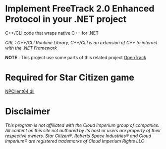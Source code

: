 # Implement FreeTrack 2.0 Enhanced Protocol in your .NET project
C++/CLI code that wraps native C++ for .NET

_CRL : C++/CLI Runtime Library, C++/CLI is an extension of C++ to interact with the .NET Framework_

**NOTE** : This project use some parts of this related project [OpenTrack](https://github.com/opentrack/opentrack)

# Required for Star Citizen game
[NPClient64.dll](https://github.com/opentrack/opentrack/blob/master/bin/NPClient64.dll)

# Disclaimer
_This program is not affiliated with the Cloud Imperium group of companies. All content on this site not authored by its host or users are property of their respective owners. Star Citizen®, Roberts Space Industries® and Cloud Imperium® are registered trademarks of Cloud Imperium Rights LLC_
